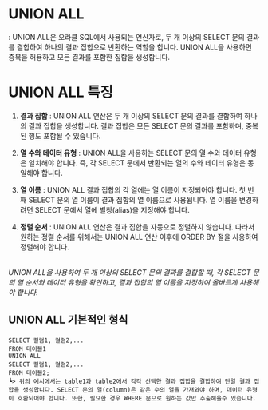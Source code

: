 # UNION ALL
: UNION ALL은 오라클 SQL에서 사용되는 연산자로, 두 개 이상의 SELECT 문의 결과를 결합하여 하나의 결과 집합으로 반환하는 역할을 합니다. UNION ALL을 사용하면 중복을 허용하고 모든 결과를 포함한 집합을 생성합니다.

# UNION ALL 특징
1. **결과 집합** : UNION ALL 연산은 두 개 이상의 SELECT 문의 결과를 결합하여 하나의 결과 집합을 생성합니다. 결과 집합은 모든 SELECT 문의 결과를 포함하며, 중복된 행도 포함될 수 있습니다.

2. **열 수와 데이터 유형** : UNION ALL을 사용하는 SELECT 문의 열 수와 데이터 유형은 일치해야 합니다. 즉, 각 SELECT 문에서 반환되는 열의 수와 데이터 유형은 동일해야 합니다.

3. **열 이름** : UNION ALL 결과 집합의 각 열에는 열 이름이 지정되어야 합니다. 첫 번째 SELECT 문의 열 이름이 결과 집합의 열 이름으로 사용됩니다. 열 이름을 변경하려면 SELECT 문에서 열에 별칭(alias)을 지정해야 합니다.

4. **정렬 순서** : UNION ALL 연산은 결과 집합을 자동으로 정렬하지 않습니다. 따라서 원하는 정렬 순서를 위해서는 UNION ALL 연산 이후에 ORDER BY 절을 사용하여 정렬해야 합니다.</br></br>

*UNION ALL을 사용하여 두 개 이상의 SELECT 문의 결과를 결합할 때, 각 SELECT 문의 열 순서와 데이터 유형을 확인하고, 결과 집합의 열 이름을 지정하여 올바르게 사용해야 합니다.*

## UNION ALL 기본적인 형식
    SELECT 컬럼1, 컬럼2,...
    FROM 테이블1
    UNION ALL
    SELECT 컬럼1, 컬럼2,...
    FROM 테이블2;
    ┗> 위의 예시에서는 table1과 table2에서 각각 선택한 결과 집합을 결합하여 단일 결과 집합을 생성합니다. SELECT 문의 열(column)은 같은 수의 열을 가져와야 하며, 데이터 유형이 호환되어야 합니다. 또한, 필요한 경우 WHERE 문으로 원하는 값만 추출해올수 있습니다.